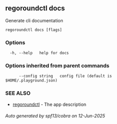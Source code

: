 ## regoroundctl docs

Generate cli documentation

```
regoroundctl docs [flags]
```

### Options

```
  -h, --help   help for docs
```

### Options inherited from parent commands

```
      --config string   config file (default is $HOME/.playground.json)
```

### SEE ALSO

* [regoroundctl](regoroundctl.md)	 - The app description

###### Auto generated by spf13/cobra on 12-Jun-2025
